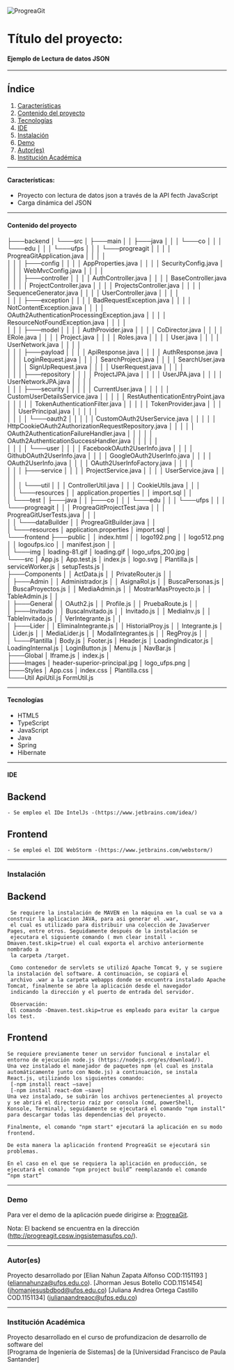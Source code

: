 ![ProgreaGit](http://www.madarme.co/portada-web.png)
# Título del proyecto:

#### Ejemplo de Lectura de datos JSON 
***
## Índice
1. [Características](#caracter-sticas-)
2. [Contenido del proyecto](#contenido-del-proyecto)
3. [Tecnologías](#tecnologías)
4. [IDE](#ide)
5. [Instalación](#instalación)
6. [Demo](#demo)
7. [Autor(es)](#autores)
8. [Institución Académica](#institución-académica)
***

#### Características:

  - Proyecto con lectura de datos json a través de la API fecth JavaScript
  - Carga dinámica del JSON 

***
  #### Contenido del proyecto

├───backend
│   └───src
│       ├───main
│       │   ├───java
│       │   │   └───co
│       │   │       └───edu
│       │   │           └───ufps
│       │   │               └───progreagit
│       │   │                   │   ProgreaGitApplication.java
│       │   │                   │   
│       │   │                   ├───config
│       │   │                   │       AppProperties.java
│       │   │                   │       SecurityConfig.java
│       │   │                   │       WebMvcConfig.java
│       │   │                   │       
│       │   │                   ├───controller
│       │   │                   │       AuthController.java
│       │   │                   │       BaseController.java
│       │   │                   │       ProjectController.java
│       │   │                   │       ProjectsController.java
│       │   │                   │       SequenceGenerator.java
│       │   │                   │       UserController.java
│       │   │                   │       
│       │   │                   ├───exception
│       │   │                   │       BadRequestException.java
│       │   │                   │       NotContentException.java
│       │   │                   │       OAuth2AuthenticationProcessingException.java
│       │   │                   │       ResourceNotFoundException.java
│       │   │                   │       
│       │   │                   ├───model
│       │   │                   │       AuthProvider.java
│       │   │                   │       CoDirector.java
│       │   │                   │       ERole.java
│       │   │                   │       Project.java
│       │   │                   │       Roles.java
│       │   │                   │       User.java
│       │   │                   │       UserNetwork.java
│       │   │                   │       
│       │   │                   ├───payload
│       │   │                   │       ApiResponse.java
│       │   │                   │       AuthResponse.java
│       │   │                   │       LoginRequest.java
│       │   │                   │       SearchProject.java
│       │   │                   │       SearchUser.java
│       │   │                   │       SignUpRequest.java
│       │   │                   │       UserRequest.java
│       │   │                   │       
│       │   │                   ├───repository
│       │   │                   │       ProjectJPA.java
│       │   │                   │       UserJPA.java
│       │   │                   │       UserNetworkJPA.java
│       │   │                   │       
│       │   │                   ├───security
│       │   │                   │   │   CurrentUser.java
│       │   │                   │   │   CustomUserDetailsService.java
│       │   │                   │   │   RestAuthenticationEntryPoint.java
│       │   │                   │   │   TokenAuthenticationFilter.java
│       │   │                   │   │   TokenProvider.java
│       │   │                   │   │   UserPrincipal.java
│       │   │                   │   │   
│       │   │                   │   └───oauth2
│       │   │                   │       │   CustomOAuth2UserService.java
│       │   │                   │       │   HttpCookieOAuth2AuthorizationRequestRepository.java
│       │   │                   │       │   OAuth2AuthenticationFailureHandler.java
│       │   │                   │       │   OAuth2AuthenticationSuccessHandler.java
│       │   │                   │       │   
│       │   │                   │       └───user
│       │   │                   │               FacebookOAuth2UserInfo.java
│       │   │                   │               GithubOAuth2UserInfo.java
│       │   │                   │               GoogleOAuth2UserInfo.java
│       │   │                   │               OAuth2UserInfo.java
│       │   │                   │               OAuth2UserInfoFactory.java
│       │   │                   │               
│       │   │                   ├───service
│       │   │                   │       ProjectService.java
│       │   │                   │       UserService.java
│       │   │                   │       
│       │   │                   └───util
│       │   │                           ControllerUtil.java
│       │   │                           CookieUtils.java
│       │   │                           
│       │   └───resources
│       │           application.properties
│       │           import.sql
│       │           
│       └───test
│           ├───java
│           │   ├───co
│           │   │   └───edu
│           │   │       └───ufps
│           │   │           └───progreagit
│           │   │                   ProgreaGitProjectTest.java
│           │   │                   ProgreaGitUserTests.java
│           │   │                   
│           │   └───dataBuilder
│           │           ProgreaGitBuilder.java
│           │           
│           └───resources
│                   application.properties
│                   import.sql
│                   
└───frontend
    ├───public
    │   │   index.html
    │   │   logo192.png
    │   │   logo512.png
    │   │   logoufps.ico
    │   │   manifest.json
    │   │   
    │   └───img
    │           loading-81.gif
    │           loading.gif
    │           logo_ufps_200.jpg
    │           
    └───src
        │   App.js
        │   App.test.js
        │   index.js
        │   logo.svg
        │   Plantilla.js
        │   serviceWorker.js
        │   setupTests.js
        │   
        ├───Components
        │   │   ActData.js
        │   │   PrivateRouter.js
        │   │   
        │   ├───Admin
        │   │       Administrador.js
        │   │       AsignaRol.js
        │   │       BuscaPersonas.js
        │   │       BuscaProyectos.js
        │   │       MediaAdmin.js
        │   │       MostrarMasProyecto.js
        │   │       TableAdmin.js
        │   │       
        │   ├───General
        │   │       OAuth2.js
        │   │       Profile.js
        │   │       PruebaRoute.js
        │   │       
        │   ├───Invitado
        │   │       BuscaInvitado.js
        │   │       Invitado.js
        │   │       MediaInv.js
        │   │       TableInvitado.js
        │   │       VerIntegrante.js
        │   │       
        │   ├───Lider
        │   │       EliminaIntegrante.js
        │   │       HistorialProy.js
        │   │       Integrante.js
        │   │       Lider.js
        │   │       MediaLider.js
        │   │       ModalIntegrantes.js
        │   │       RegProy.js
        │   │       
        │   └───Plantilla
        │           Body.js
        │           Footer.js
        │           Header.js
        │           LoadingIndicator.js
        │           LoadingInternal.js
        │           LoginButton.js
        │           Menu.js
        │           NavBar.js
        │           
        ├───Global
        │       Iframe.js
        │       index.js
        │       
        ├───Images
        │       header-superior-principal.jpg
        │       logo_ufps.png
        │       
        ├───Styles
        │       App.css
        │       index.css
        │       Plantilla.css
        │       
        └───Util
                ApiUtil.js
                FormUtil.js

***
#### Tecnologías

  - HTML5
  - TypeScript
  - JavaScript
  - Java
  - Spring
  - Hibernate
	

  ***
#### IDE

  ## Backend
    - Se empleo el IDe IntelJs -(https://www.jetbrains.com/idea/)

  ## Frontend
    - Se empleó el IDE WebStorm -(https://www.jetbrains.com/webstorm/)

***
### Instalación
  ## Backend
     Se requiere la instalación de MAVEN en la máquina en la cual se va a construir la aplicacion JAVA, para asi generar el .war,
     el cual es utilizado para distribuir una colección de JavaServer Pages, entre otros. Seguidamente después de la instalación se 
     ejecutara el siguiente comando ( mvn clear install -Dmaven.test.skip=true) el cual exporta el archivo anteriormente nombrado a
     la carpeta /target.
     
     Como contenedor de servlets se utilizó Apache Tomcat 9, y se sugiere la instalación del software. A continuación, se copiará el 
     archivo .war a la carpeta webapps donde se encuentra instalado Apache Tomcat, finalmente se abre la aplicación desde el navegador
     indicando la dirección y el puerto de entrada del servidor.

     Observación:
     El comando -Dmaven.test.skip=true es empleado para evitar la cargue los test.

 ## Frontend
    Se requiere previamente tener un servidor funcional e instalar el entorno de ejecución node.js (https://nodejs.org/es/download/). 
    Una vez instalado el manejador de paquetes npm (el cual es instala automáticamente junto con Node.js) a continuación, se instala 
    React.js, utilizando los siguientes comando:
     [-npm install react –save]
     [-npm install react-dom –save]
    Una vez instalado, se subirán los archivos pertenecientes al proyecto y se abrirá el directorio raíz por consola (cmd, powerShell,
    Konsole, Terminal), seguidamente se ejecutará el comando "npm install" para descargar todas las dependencias del proyecto.

    Finalmente, el comando "npm start" ejecutará la aplicación en su modo frontend.

    De esta manera la aplicación frontend ProgreaGit se ejecutará sin problemas.

    En el caso en el que se requiera la aplicación en producción, se ejecutará el comando “npm project build” reemplazando el comando 
    “npm start”

	
     
     

***
### Demo
   Para ver el demo de la aplicación puede dirigirse a: [ProgreaGit](http://progreagitv.cpsw.ingsistemasufps.co/).

   Nota: El backend se encuentra en la dirección (http://progreagit.cpsw.ingsistemasufps.co/).

***
### Autor(es)
Proyecto desarrollado por 
	[Elian Nahun Zapata Alfonso COD:1151193 ] (<eliannahunza@ufps.edu.co>).
	[Jhorman Jesus Botello COD.1151454] (<jhomanjesusbdbod@ufps.edu.co>)
	[Juliana Andrea Ortega Castillo COD.1151134] (<julianaandreaoc@ufps.edu.co>)


***
### Institución Académica   
Proyecto desarrollado en el curso de profundizacion de desarrollo de software del  
[Programa de Ingeniería de Sistemas] de la [Universidad Francisco de Paula Santander]



   

   
